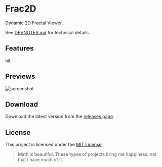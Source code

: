 # Frac2D

Dynamic 2D Fractal Viewer.

See [DEVNOTES.md](DEVNOTES.md) for technical details.

## Features

nil.

## Previews

![screenshot](https://github.com/user-attachments/assets/43acc798-ebcd-4696-b734-d3f572722388)

## Download

Download the latest version from the [releases page](https://github.com/Kefrov/frac2d/releases).

## License

This project is licensed under the [MIT License](LICENSE).

> Math is beautiful. These types of projects bring me happiness, not that I have much of it.
